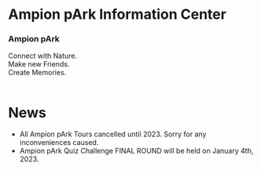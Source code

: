 # Ampion pArk Information Center

### Ampion pArk
Connect with Nature.<br>
Make new Friends.<br>
Create Memories.<br><br>


# News
- All Ampion pArk Tours cancelled until 2023. Sorry for any inconveniences caused.
- Ampion pArk Quiz Challenge FINAL ROUND will be held on January 4th, 2023.

